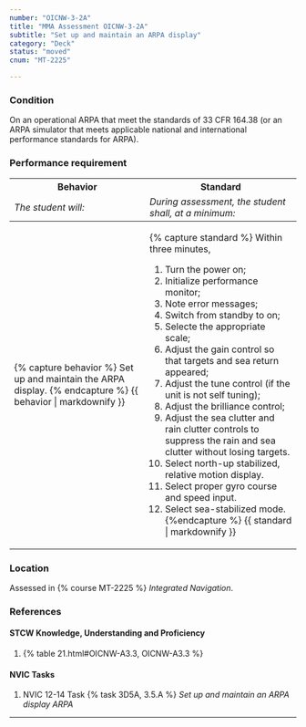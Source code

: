 ```yaml
---
number: "OICNW-3-2A"
title: "MMA Assessment OICNW-3-2A"
subtitle: "Set up and maintain an ARPA display"
category: "Deck"
status: "moved"
cnum: "MT-2225"

---
```

### Condition

On an operational ARPA that meet the standards of 33 CFR 164.38 (or an ARPA simulator that meets applicable national and international performance standards for ARPA).

### Performance requirement 

<table width='100%' class='Guidelines'>
 <thead>
 <tr>
     <th class='thirty'>Behavior</th>
     <th class='seventy'>Standard</th>
 </tr>
 <tr>
     <td><em>The student will:</em></td>
     <td><em>During assessment, the student shall, at a minimum:</em></td>
 </tr>
 </thead>
 <tbody>
 

<tr><td>

{% capture behavior %}
Set up and maintain the ARPA display.
{% endcapture %}
{{ behavior | markdownify }}

</td><td>

{% capture standard %}
Within three minutes,

1. Turn the power on;
2. Initialize performance monitor;
3. Note error messages;
4. Switch from standby to on;
5. Selecte the appropriate scale;
6. Adjust the gain control so that targets and sea return appeared;
7. Adjust the tune control (if the unit is not self tuning);
8. Adjust the brilliance control;
9. Adjust the sea clutter and rain clutter controls to suppress the rain and sea clutter without losing targets.
 10. Select north-up stabilized, relative motion display.
 11. Select proper gyro course and speed input.
 12. Select sea-stabilized mode.
{%endcapture %}
{{ standard | markdownify }}

</td></tr>



 </tbody>
 </table>

### Location

Assessed in  {% course  MT-2225 %}  *Integrated Navigation*.

### References

#### STCW Knowledge, Understanding and Proficiency

1. {% table 21.html#OICNW-A3.3, OICNW-A3.3 %}


#### NVIC Tasks

1. NVIC 12-14 Task {% task 3D5A, 3.5.A %} *Set up and maintain an ARPA display ARPA*



***

